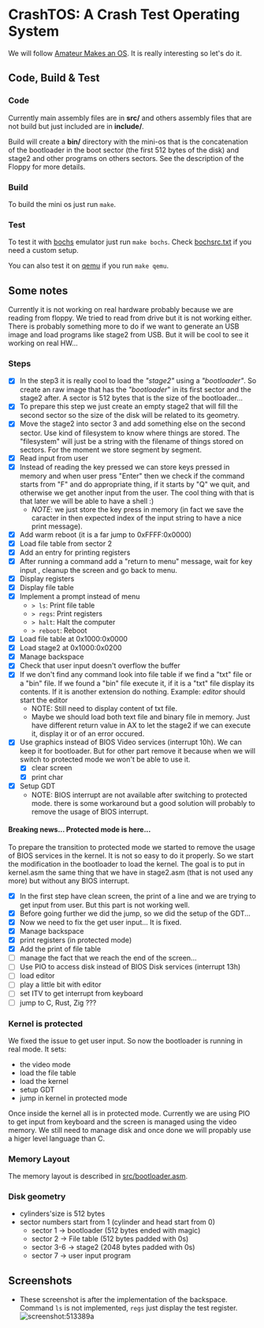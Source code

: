 # CrashTOS: A Crash Test Operating System

We will follow [Amateur Makes an OS](https://www.youtube.com/playlist?list=PLT7NbkyNWaqajsw8Xh7SP9KJwjfpP8TNX). It is really interesting so let's do it.

## Code, Build & Test

### Code
Currently main assembly files are in **src/** and others assembly files that are
not build but just included are in **include/**.

Build will create a **bin/** directory with the mini-os that is the concatenation
of the bootloader in the boot sector (the first 512 bytes of the disk) and
stage2 and other programs on others sectors. See the description of the Floppy
for more details.

### Build
To build the mini os just run `make`.

### Test
To test it with [bochs](https://bochs.sourceforge.io/) emulator just run
`make bochs`. Check [bochsrc.txt](https://github.com/gthvn1/crashtos/blob/master/bochsrc.txt)
if you need a custom setup.

You can also test it on [qemu](https://www.qemu.org/) if you run `make qemu`.

## Some notes

Currently it is not working on real hardware probably because we are reading
from floppy. We tried to read from drive but it is not working either. There
is probably something more to do if we want to generate an USB image and load
programs like stage2 from USB. But it will be cool to see it working on real
HW...


### Steps

- [x] In the step3 it is really cool to load the *"stage2"* using a *"bootloader"*.
  So create an raw image that has the *"bootloader*" in its first sector and the stage2
  after. A sector is 512 bytes that is the size of the bootloader...
- [x] To prepare this step we just create an empty stage2 that will fill the second sector
  so the size of the disk will be related to its geometry.
- [x] Move the stage2 into sector 3 and add something else on the second sector. Use kind
  of filesystem to know where things are stored. The "filesystem" will just be a string with
  the filename of things stored on sectors. For the moment we store segment by segment.
- [x] Read input from user
- [x] Instead of reading the key pressed we can store keys pressed in memory and when
  user press "Enter" then we check if the command starts from "F" and do appropriate
  thing, if it starts by "Q" we quit, and otherwise we get another input from the user.
  The cool thing with that is that later we will be able to have a shell :)
  - *NOTE*: we just store the key press in memory (in fact we save the caracter in then
    expected index of the input string to have a nice print message).
- [x] Add warm reboot (it is a far jump to 0xFFFF:0x0000)
- [x] Load file table from sector 2
- [x] Add an entry for printing registers
- [x] After running a command add a "return to menu" message, wait for key input
  , cleanup the screen and go back to menu.
- [x] Display registers
- [x] Display file table
- [x] Implement a prompt instead of menu
  - `> ls`: Print file table
  - `> regs`: Print registers
  - `> halt`: Halt the computer
  - `> reboot`: Reboot
- [x] Load file table at 0x1000:0x0000
- [x] Load stage2 at 0x1000:0x0200
- [x] Manage backspace
- [x] Check that user input doesn't overflow the buffer
- [x] If we don't find any command look into file table if we find a "txt" file
      or a "bin" file. If we found a "bin" file execute it, if it is a "txt" file
      display its contents. If it is another extension do nothing.
      Example: *editor* should start the editor
  - NOTE: Still need to display content of txt file.
  - Maybe we should load both text file and binary file in memory. Just have
    different return value in AX to let the stage2 if we can execute it, display
    it or of an error occured.
- [x] Use graphics instead of BIOS Video services (interrupt 10h). We can keep
      it for bootloader. But for other part remove it because when we will switch
      to protected mode we won't be able to use it.
  - [x] clear screen
  - [x] print char
- [x] Setup GDT
  - NOTE: BIOS interrupt are not available after switching to protected mode.
  there is some workaround but a good solution will probably to remove the usage
  of BIOS interrupt.

#### Breaking news... Protected mode is here...

To prepare the transition to protected mode we started to remove the usage of
BIOS services in the kernel. It is not so easy to do it properly. So we start
the modification in the bootloader to load the kernel. The goal is to put in
kernel.asm the same thing that we have in stage2.asm (that is not used any more)
but without any BIOS interrupt.

- [x] In the first step have clean screen, the print of a line and we are
trying to get input from user. But this part is not working well.
- [x] Before going further we did the jump, so we did the setup of the GDT...
- [x] Now we need to fix the get user input... It is fixed.
- [x] Manage backspace
- [x] print registers (in protected mode)
- [x] Add the print of file table
- [ ] manage the fact that we reach the end of the screen...
- [ ] Use PIO to access disk instead of BIOS Disk services (interrupt 13h)
- [ ] load editor
- [ ] play a little bit with editor
- [ ] set ITV to get interrupt from keyboard
- [ ] jump to C, Rust, Zig ???

### Kernel is protected

We fixed the issue to get user input. So now the bootloader is running in real
mode. It sets:
  - the video mode
  - load the file table
  - load the kernel
  - setup GDT
  - jump in kernel in protected mode

Once inside the kernel all is in protected mode. Currently we are using PIO to
get input from keyboard and the screen is managed using the video memory. We
still need to manage disk and once done we will propably use a higer level language
than C.

### Memory Layout

The memory layout is described in
[src/bootloader.asm](https://github.com/gthvn1/crashtos/blob/master/src/bootloader.asm).

### Disk geometry

- cylinders'size is 512 bytes
- sector numbers start from 1 (cylinder and head start from 0)
  - sector 1   -> bootloader (512 bytes ended with magic)
  - sector 2   -> File table (512 bytes padded with 0s)
  - sector 3-6 -> stage2 (2048 bytes padded with 0s)
  - sector 7   -> user input program

## Screenshots

- These screenshot is after the implementation of the backspace. Command `ls` is not implemented, `regs` just display the test register.  
![screenshot:513389a](https://github.com/gthvn1/crashtos/blob/master/screenshots/qemu_crashtos_513389a.png)



